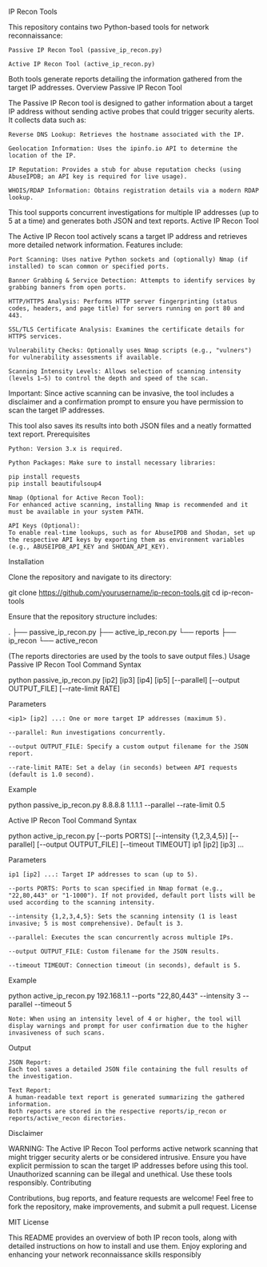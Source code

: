 IP Recon Tools

This repository contains two Python-based tools for network reconnaissance:

    Passive IP Recon Tool (passive_ip_recon.py)

    Active IP Recon Tool (active_ip_recon.py)

Both tools generate reports detailing the information gathered from the target IP addresses.
Overview
Passive IP Recon Tool

The Passive IP Recon tool is designed to gather information about a target IP address without sending active probes that could trigger security alerts. It collects data such as:

    Reverse DNS Lookup: Retrieves the hostname associated with the IP.

    Geolocation Information: Uses the ipinfo.io API to determine the location of the IP.

    IP Reputation: Provides a stub for abuse reputation checks (using AbuseIPDB; an API key is required for live usage).

    WHOIS/RDAP Information: Obtains registration details via a modern RDAP lookup.

This tool supports concurrent investigations for multiple IP addresses (up to 5 at a time) and generates both JSON and text reports.
Active IP Recon Tool

The Active IP Recon tool actively scans a target IP address and retrieves more detailed network information. Features include:

    Port Scanning: Uses native Python sockets and (optionally) Nmap (if installed) to scan common or specified ports.

    Banner Grabbing & Service Detection: Attempts to identify services by grabbing banners from open ports.

    HTTP/HTTPS Analysis: Performs HTTP server fingerprinting (status codes, headers, and page title) for servers running on port 80 and 443.

    SSL/TLS Certificate Analysis: Examines the certificate details for HTTPS services.

    Vulnerability Checks: Optionally uses Nmap scripts (e.g., "vulners") for vulnerability assessments if available.

    Scanning Intensity Levels: Allows selection of scanning intensity (levels 1–5) to control the depth and speed of the scan.

Important: Since active scanning can be invasive, the tool includes a disclaimer and a confirmation prompt to ensure you have permission to scan the target IP addresses.

This tool also saves its results into both JSON files and a neatly formatted text report.
Prerequisites

    Python: Version 3.x is required.

    Python Packages: Make sure to install necessary libraries:

    pip install requests
    pip install beautifulsoup4

    Nmap (Optional for Active Recon Tool):
    For enhanced active scanning, installing Nmap is recommended and it must be available in your system PATH.

    API Keys (Optional):
    To enable real-time lookups, such as for AbuseIPDB and Shodan, set up the respective API keys by exporting them as environment variables (e.g., ABUSEIPDB_API_KEY and SHODAN_API_KEY).

Installation

Clone the repository and navigate to its directory:

git clone https://github.com/yourusername/ip-recon-tools.git
cd ip-recon-tools

Ensure that the repository structure includes:

.
├── passive_ip_recon.py
├── active_ip_recon.py
└── reports
    ├── ip_recon
    └── active_recon

(The reports directories are used by the tools to save output files.)
Usage
Passive IP Recon Tool
Command Syntax

python passive_ip_recon.py <ip1> [ip2] [ip3] [ip4] [ip5] [--parallel] [--output OUTPUT_FILE] [--rate-limit RATE]

Parameters

    <ip1> [ip2] ...: One or more target IP addresses (maximum 5).

    --parallel: Run investigations concurrently.

    --output OUTPUT_FILE: Specify a custom output filename for the JSON report.

    --rate-limit RATE: Set a delay (in seconds) between API requests (default is 1.0 second).

Example

python passive_ip_recon.py 8.8.8.8 1.1.1.1 --parallel --rate-limit 0.5

Active IP Recon Tool
Command Syntax

python active_ip_recon.py [--ports PORTS] [--intensity {1,2,3,4,5}] [--parallel] [--output OUTPUT_FILE] [--timeout TIMEOUT] ip1 [ip2] [ip3] ...

Parameters

    ip1 [ip2] ...: Target IP addresses to scan (up to 5).

    --ports PORTS: Ports to scan specified in Nmap format (e.g., "22,80,443" or "1-1000"). If not provided, default port lists will be used according to the scanning intensity.

    --intensity {1,2,3,4,5}: Sets the scanning intensity (1 is least invasive; 5 is most comprehensive). Default is 3.

    --parallel: Executes the scan concurrently across multiple IPs.

    --output OUTPUT_FILE: Custom filename for the JSON results.

    --timeout TIMEOUT: Connection timeout (in seconds), default is 5.

Example

python active_ip_recon.py 192.168.1.1 --ports "22,80,443" --intensity 3 --parallel --timeout 5

    Note: When using an intensity level of 4 or higher, the tool will display warnings and prompt for user confirmation due to the higher invasiveness of such scans.

Output

    JSON Report:
    Each tool saves a detailed JSON file containing the full results of the investigation.

    Text Report:
    A human-readable text report is generated summarizing the gathered information.
    Both reports are stored in the respective reports/ip_recon or reports/active_recon directories.

Disclaimer

WARNING:
The Active IP Recon Tool performs active network scanning that might trigger security alerts or be considered intrusive. Ensure you have explicit permission to scan the target IP addresses before using this tool. Unauthorized scanning can be illegal and unethical. Use these tools responsibly.
Contributing

Contributions, bug reports, and feature requests are welcome!
Feel free to fork the repository, make improvements, and submit a pull request.
License

MIT License

This README provides an overview of both IP recon tools, along with detailed instructions on how to install and use them. Enjoy exploring and enhancing your network reconnaissance skills responsibly
